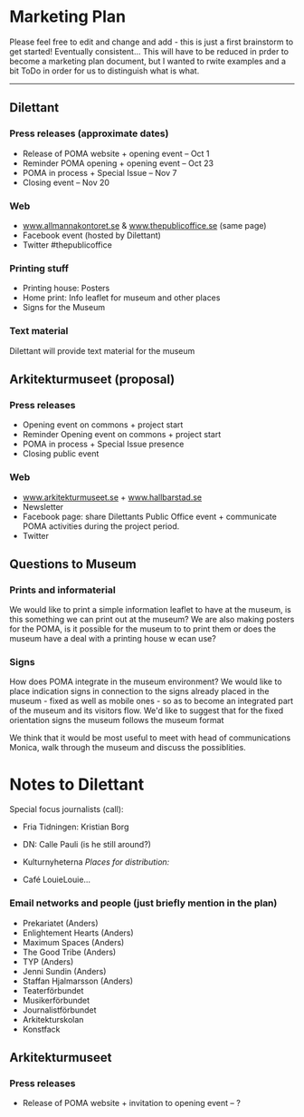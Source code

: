 # Marketing Plan
Please feel free to edit and change and add - this is just a first brainstorm to get started! Eventually consistent... This will have to be reduced in prder to become a marketing plan document, but I wanted to rwite examples and a bit ToDo in order for us to distinguish what is what.

---------

## Dilettant

### Press releases (approximate dates)
* Release of POMA website + opening event – Oct 1
* Reminder POMA opening + opening event – Oct 23
* POMA in process + Special Issue – Nov 7
* Closing event – Nov 20

### Web
* www.allmannakontoret.se & www.thepublicoffice.se (same page)
* Facebook event (hosted by Dilettant)
* Twitter #thepublicoffice

### Printing stuff
* Printing house: Posters 
* Home print: Info leaflet for museum and other places
* Signs for the Museum

### Text material
Dilettant will provide text material for the museum

## Arkitekturmuseet (proposal)

### Press releases
* Opening event on commons + project start
* Reminder Opening event on commons + project start
* POMA in process + Special Issue presence
* Closing public event

### Web
* www.arkitekturmuseet.se + www.hallbarstad.se
* Newsletter
* Facebook page: share Dilettants Public Office event + communicate POMA activities during the project period.
* Twitter


## Questions to Museum

### Prints and informaterial
We would like to print a simple information leaflet to have at the museum, is this something we can print out at the museum?
We are also making posters for the POMA, is it possible for the museum to to print them or does the museum have a deal with a printing house w ecan use? 

### Signs
How does POMA integrate in the museum environment? We would like to place indication signs in connection to the signs already placed in the museum - fixed as well as mobile ones - so as to become an integrated part of the museum and its visitors flow.
We'd like to suggest that for the fixed orientation signs the museum follows the museum format

We think that it would be most useful to meet with head of communications Monica, walk through the museum and discuss the possiblities.




# Notes to Dilettant

Special focus journalists (call):

* Fria Tidningen: Kristian Borg

* DN: Calle Pauli (is he still around?)

* Kulturnyheterna
*Places for distribution:*

* Café LouieLouie...

### Email networks and people (just briefly mention in the plan)
* Prekariatet (Anders)
* Enlightement Hearts (Anders)
* Maximum Spaces (Anders)
* The Good Tribe (Anders)
* TYP (Anders)
* Jenni Sundin (Anders)
* Staffan Hjalmarsson (Anders)
* Teaterförbundet
* Musikerförbundet
* Journalistförbundet
* Arkitekturskolan
* Konstfack

## Arkitekturmuseet

### Press releases
* Release of POMA website + invitation to opening event – ?

